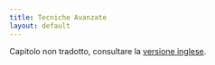 ```yaml
---
title: Tecniche Avanzate
layout: default
---
```

Capitolo non tradotto, consultare la [versione inglese](https://book.dwgazetteer.com/advanced_delving.html).